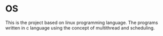 # OS

This is the project based on linux programming language.
The programs written in c language using the concept of multithread and scheduling.
